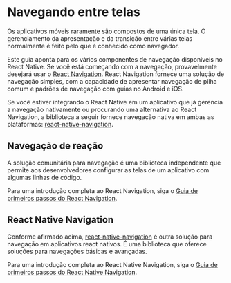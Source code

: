 # Navegando entre telas
Os aplicativos móveis raramente são compostos de uma única tela. O gerenciamento da apresentação e da transição entre várias telas normalmente é feito pelo que é conhecido como navegador.

Este guia aponta para os vários componentes de navegação disponíveis no React Native. Se você está começando com a navegação, provavelmente desejará usar o [React Navigation](https://github.com/react-navigation). React Navigation fornece uma solução de navegação simples, com a capacidade de apresentar navegação de pilha comum e padrões de navegação com guias no Android e iOS.

Se você estiver integrando o React Native em um aplicativo que já gerencia a navegação nativamente ou procurando uma alternativa ao React Navigation, a biblioteca a seguir fornece navegação nativa em ambas as plataformas: [react-native-navigation](https://github.com/wix/react-native-navigation).

## Navegação de reação
A solução comunitária para navegação é uma biblioteca independente que permite aos desenvolvedores configurar as telas de um aplicativo com algumas linhas de código.

Para uma introdução completa ao React Navigation, siga o [Guia de primeiros passos do React Navigation](https://reactnavigation.org/docs/getting-started).

## React Native Navigation
Conforme afirmado acima, [react-native-navigation](https://github.com/wix/react-native-navigation) é outra solução para navegação em aplicativos react nativos. É uma biblioteca que oferece soluções para navegações básicas e avançadas.

Para uma introdução completa ao React Native Navigation, siga o [Guia de primeiros passos do React Native Navigation](https://wix.github.io/react-native-navigation/docs/before-you-start).
